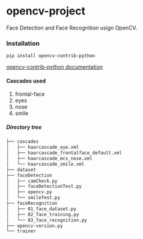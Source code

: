 # opencv-project
Face Detection and Face Recognition usign OpenCV.

### Installation 
```
pip install opencv-contrib-python
```
[opencv-contrib-python documentation](https://pypi.org/project/opencv-contrib-python/)

#### Cascades used
1. frontal-face
2. eyes
3. nose
4. smile

##### Directory tree
```bash
├── cascades
│   ├── haarcascade_eye.xml
│   ├── haarcascade_frontalface_default.xml
│   ├── haarcascade_mcs_nose.xml
│   └── haarcascade_smile.xml
├── dataset
├── faceDetection
│   ├── camCheck.py
│   ├── faceDetectionTest.py
│   ├── opencv.py
│   └── smileTest.py
├── faceRecognition
│   ├── 01_face_dataset.py
│   ├── 02_face_training.py
│   └── 03_face_recognition.py
├── opencv-version.py
└── trainer
```
